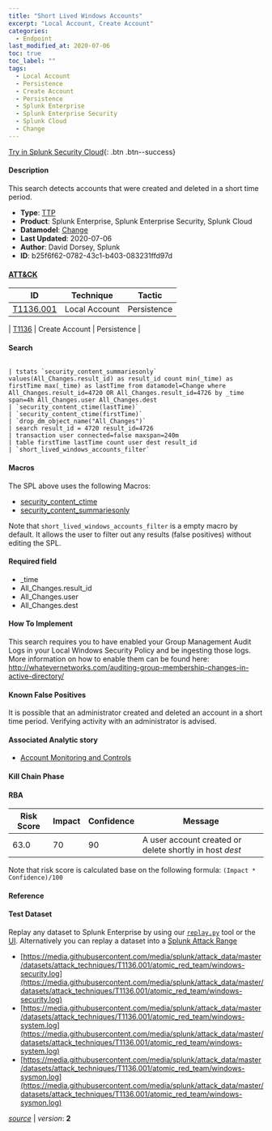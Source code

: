 ```yaml
---
title: "Short Lived Windows Accounts"
excerpt: "Local Account, Create Account"
categories:
  - Endpoint
last_modified_at: 2020-07-06
toc: true
toc_label: ""
tags:
  - Local Account
  - Persistence
  - Create Account
  - Persistence
  - Splunk Enterprise
  - Splunk Enterprise Security
  - Splunk Cloud
  - Change
---
```




[Try in Splunk Security Cloud](https://www.splunk.com/en_us/cyber-security.html){: .btn .btn--success}

#### Description

This search detects accounts that were created and deleted in a short time period.

- **Type**: [TTP](https://github.com/splunk/security_content/wiki/Detection-Analytic-Types)
- **Product**: Splunk Enterprise, Splunk Enterprise Security, Splunk Cloud
- **Datamodel**: [Change](https://docs.splunk.com/Documentation/CIM/latest/User/Change)
- **Last Updated**: 2020-07-06
- **Author**: David Dorsey, Splunk
- **ID**: b25f6f62-0782-43c1-b403-083231ffd97d


#### [ATT&CK](https://attack.mitre.org/)

| ID             | Technique        |  Tactic             |
| -------------- | ---------------- |-------------------- |
| [T1136.001](https://attack.mitre.org/techniques/T1136/001/) | Local Account | Persistence |

| [T1136](https://attack.mitre.org/techniques/T1136/) | Create Account | Persistence |

#### Search

```

| tstats `security_content_summariesonly` values(All_Changes.result_id) as result_id count min(_time) as firstTime max(_time) as lastTime from datamodel=Change where All_Changes.result_id=4720 OR All_Changes.result_id=4726 by _time span=4h All_Changes.user All_Changes.dest 
| `security_content_ctime(lastTime)` 
| `security_content_ctime(firstTime)` 
| `drop_dm_object_name("All_Changes")` 
| search result_id = 4720 result_id=4726 
| transaction user connected=false maxspan=240m 
| table firstTime lastTime count user dest result_id 
| `short_lived_windows_accounts_filter`
```

#### Macros
The SPL above uses the following Macros:
* [security_content_ctime](https://github.com/splunk/security_content/blob/develop/macros/security_content_ctime.yml)
* [security_content_summariesonly](https://github.com/splunk/security_content/blob/develop/macros/security_content_summariesonly.yml)

Note that `short_lived_windows_accounts_filter` is a empty macro by default. It allows the user to filter out any results (false positives) without editing the SPL.

#### Required field
* _time
* All_Changes.result_id
* All_Changes.user
* All_Changes.dest


#### How To Implement
This search requires you to have enabled your Group Management Audit Logs in your Local Windows Security Policy and be ingesting those logs.  More information on how to enable them can be found here: http://whatevernetworks.com/auditing-group-membership-changes-in-active-directory/

#### Known False Positives
It is possible that an administrator created and deleted an account in a short time period.  Verifying activity with an administrator is advised.

#### Associated Analytic story
* [Account Monitoring and Controls](/stories/account_monitoring_and_controls)


#### Kill Chain Phase



#### RBA

| Risk Score  | Impact      | Confidence   | Message      |
| ----------- | ----------- |--------------|--------------|
| 63.0 | 70 | 90 | A user account created or delete shortly in host $dest$ |


Note that risk score is calculated base on the following formula: `(Impact * Confidence)/100`



#### Reference


#### Test Dataset
Replay any dataset to Splunk Enterprise by using our [`replay.py`](https://github.com/splunk/attack_data#using-replaypy) tool or the [UI](https://github.com/splunk/attack_data#using-ui).
Alternatively you can replay a dataset into a [Splunk Attack Range](https://github.com/splunk/attack_range#replay-dumps-into-attack-range-splunk-server)

* [https://media.githubusercontent.com/media/splunk/attack_data/master/datasets/attack_techniques/T1136.001/atomic_red_team/windows-security.log](https://media.githubusercontent.com/media/splunk/attack_data/master/datasets/attack_techniques/T1136.001/atomic_red_team/windows-security.log)
* [https://media.githubusercontent.com/media/splunk/attack_data/master/datasets/attack_techniques/T1136.001/atomic_red_team/windows-system.log](https://media.githubusercontent.com/media/splunk/attack_data/master/datasets/attack_techniques/T1136.001/atomic_red_team/windows-system.log)
* [https://media.githubusercontent.com/media/splunk/attack_data/master/datasets/attack_techniques/T1136.001/atomic_red_team/windows-sysmon.log](https://media.githubusercontent.com/media/splunk/attack_data/master/datasets/attack_techniques/T1136.001/atomic_red_team/windows-sysmon.log)



[*source*](https://github.com/splunk/security_content/tree/develop/detections/endpoint/short_lived_windows_accounts.yml) \| *version*: **2**